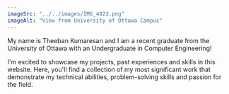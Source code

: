 ```yaml
---
imageSrc: "../../images/IMG_4023.png"
imageAlt: "View from University of Ottawa Campus"
---
```


My name is Theeban Kumaresan and I am a recent graduate from the University of Ottawa with an Undergraduate in Computer Engineering! 

I'm excited to showcase my projects, past experiences and skills in this website. Here, you'll find a collection of my most significant work that demonstrate my technical abilities, problem-solving skills and passion for the field.

